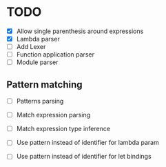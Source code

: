 # TODO
  - [X] Allow single parenthesis around expressions
  - [X] Lambda parser
  - [ ] Add Lexer
  - [ ] Function application parser
  - [ ] Module parser

## Pattern matching
  - [ ] Patterns parsing
  - [ ] Match expression parsing
  - [ ] Match expression type inference
  - [ ] Use pattern instead of identifier for lambda param
  - [ ] Use pattern instead of identifier for let bindings

